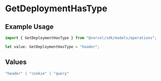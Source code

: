 # GetDeploymentHasType

## Example Usage

```typescript
import { GetDeploymentHasType } from "@vercel/sdk/models/operations";

let value: GetDeploymentHasType = "header";
```

## Values

```typescript
"header" | "cookie" | "query"
```